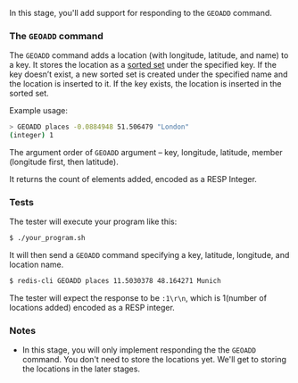 In this stage, you'll add support for responding to the `GEOADD` command.

### The `GEOADD` command
The `GEOADD` command adds a location (with longitude, latitude, and name) to a key. It stores the location as a [sorted set](https://redis.io/docs/latest/develop/data-types/sorted-sets/) under the specified key. If the key doesn’t exist, a new sorted set is created under the specified name and the location is inserted to it. If the key exists, the location is inserted in the sorted set.

Example usage:

```bash
> GEOADD places -0.0884948 51.506479 "London"
(integer) 1
```
The argument order of `GEOADD` argument – key, longitude, latitude, member (longitude first, then latitude).

It returns the count of elements added, encoded as a RESP Integer.

### Tests
The tester will execute your program like this:

```bash
$ ./your_program.sh
```

It will then send a `GEOADD` command specifying a key, latitude, longitude, and location name.

```bash
$ redis-cli GEOADD places 11.5030378 48.164271 Munich
```

The tester will expect the response to be `:1\r\n`, which is 1(number of locations added) encoded as a RESP integer.

### Notes
- In this stage, you will only implement responding the the `GEOADD` command. You don't need to store the locations yet. We'll get to storing the locations in the later stages.